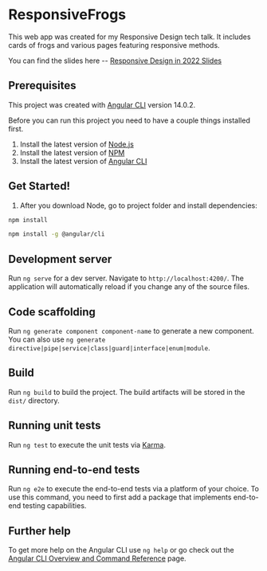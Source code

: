 # ResponsiveFrogs
This web app was created for my Responsive Design tech talk. It includes cards of frogs and various pages featuring responsive methods.

You can find the slides here -- [Responsive Design in 2022 Slides](https://github.com/eegans/responsive-frogs/tree/main/src/assets/Responsive-Design-Slides.pdf) 


## Prerequisites
This project was created with [Angular CLI](https://github.com/angular/angular-cli) version 14.0.2.

Before you can run this project you need to have a couple things installed first.

1. Install the latest version of [Node.js](https://nodejs.org/en/)
2. Install the latest version of [NPM](https://www.npmjs.com/get-npm)
3. Install the latest version of [Angular CLI](https://angular.io/guide/setup-local)

## Get Started!

1. After you download Node, go to project folder and install dependencies:

```sh
npm install
```
```sh
npm install -g @angular/cli
```

## Development server

Run `ng serve` for a dev server. Navigate to `http://localhost:4200/`. The application will automatically reload if you change any of the source files.

## Code scaffolding

Run `ng generate component component-name` to generate a new component. You can also use `ng generate directive|pipe|service|class|guard|interface|enum|module`.

## Build

Run `ng build` to build the project. The build artifacts will be stored in the `dist/` directory.

## Running unit tests

Run `ng test` to execute the unit tests via [Karma](https://karma-runner.github.io).

## Running end-to-end tests

Run `ng e2e` to execute the end-to-end tests via a platform of your choice. To use this command, you need to first add a package that implements end-to-end testing capabilities.

## Further help

To get more help on the Angular CLI use `ng help` or go check out the [Angular CLI Overview and Command Reference](https://angular.io/cli) page.
